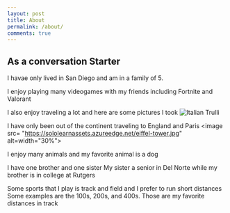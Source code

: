 ```yaml
---
layout: post
title: About
permalink: /about/
comments: true
---
```


## As a conversation Starter

I havae only lived in San Diego and am in a family of 5.

I enjoy playing many videogames with my friends including Fortnite and Valorant


I also enjoy traveling a lot and here are some pictures I took
<img src="pic_trulli.jpg" alt="Italian Trulli">

I have only been out of the continent traveling to England and Paris
<image src= "https://sololearnassets.azureedge.net/eiffel-tower.jpg" alt=width="30%">

I enjoy many animals and my favorite animal is a dog

I have one brother and one sister
My sister a senior in Del Norte while my brother is in college at Rutgers

Some sports that I play is track and field and I prefer to run short distances
Some examples are the 100s, 200s, and 400s. Those are my favorite distances in track

